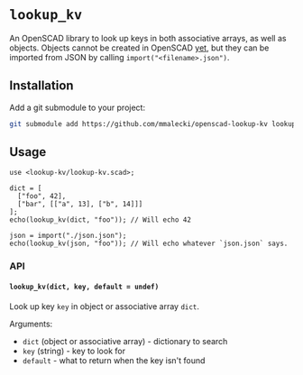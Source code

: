 # `lookup_kv`
An OpenSCAD library to look up keys in both associative arrays, as well as objects.
Objects cannot be created in OpenSCAD [yet](https://github.com/openscad/openscad/issues/4203), but they can be imported from JSON by
calling `import("<filename>.json")`.

## Installation
Add a git submodule to your project:

```sh
git submodule add https://github.com/mmalecki/openscad-lookup-kv lookup-kv
```
## Usage
```openscad
use <lookup-kv/lookup-kv.scad>;

dict = [
  ["foo", 42],
  ["bar", [["a", 13], ["b", 14]]]
];
echo(lookup_kv(dict, "foo")); // Will echo 42

json = import("./json.json");
echo(lookup_kv(json, "foo")); // Will echo whatever `json.json` says.
```
### API

#### `lookup_kv(dict, key, default = undef)`
Look up key `key` in object or associative array `dict`.

Arguments:
  * `dict` (object or associative array) - dictionary to search
  * `key` (string) - key to look for
  * `default` - what to return when the key isn't found
